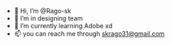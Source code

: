 - 👋 Hi, I’m @Rago-sk
- 👀 I’m in designing team
- 🌱 I’m currently learning Adobe xd
- 📫 you can reach me through 
       skrago31@gmail.com

<!---
Rago-sk/Rago-sk is a ✨ special ✨ repository because its `README.md` (this file) appears on your GitHub profile.
You can click the Preview link to take a look at your changes.
--->
